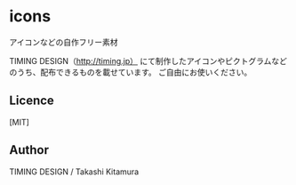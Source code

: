 # icons
アイコンなどの自作フリー素材

TIMING DESIGN（http://timing.jp）
にて制作したアイコンやピクトグラムなどのうち、配布できるものを載せています。
ご自由にお使いください。

## Licence
[MIT]


## Author
TIMING DESIGN / Takashi Kitamura
